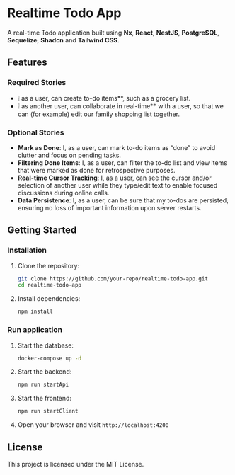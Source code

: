 # Realtime Todo App

A real-time Todo application built using **Nx**, **React**, **NestJS**, **PostgreSQL**, **Sequelize**, **Shadcn** and **Tailwind CSS**.

## Features

### **Required Stories**
- ❕ as a user, can create to-do items**, such as a grocery list.
- ❕ as another user, can collaborate in real-time** with a user, so that we can (for example) edit our family shopping list together.

### **Optional Stories**
- **Mark as Done**: I, as a user, can mark to-do items as “done” to avoid clutter and focus on pending tasks.
- **Filtering Done Items**: I, as a user, can filter the to-do list and view items that were marked as done for retrospective purposes.
- **Real-time Cursor Tracking**: I, as a user, can see the cursor and/or selection of another user while they type/edit text to enable focused discussions during online calls.
- **Data Persistence**: I, as a user, can be sure that my to-dos are persisted, ensuring no loss of important information upon server restarts.

## Getting Started
### Installation

1. Clone the repository:
   ```sh
   git clone https://github.com/your-repo/realtime-todo-app.git
   cd realtime-todo-app
   ```

2. Install dependencies:
   ```sh
   npm install
   ```


### Run application

1. Start the database:
   ```sh
   docker-compose up -d
   ```

2. Start the backend:
   ```sh
   npm run startApi
   ```

3. Start the frontend:
   ```sh
   npm run startClient
   ```
4. Open your browser and visit `http://localhost:4200`

## License

This project is licensed under the MIT License.
